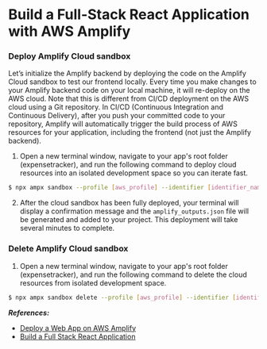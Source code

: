 # Build a Full-Stack React Application with AWS Amplify

### Deploy Amplify Cloud sandbox

Let’s initialize the Amplify backend by deploying the code on the Amplify Cloud sandbox to test our frontend locally. Every time you make changes to your Amplify backend code on your local machine, it will re-deploy on the AWS cloud. Note that this is different from CI/CD deployment on the AWS cloud using a Git repository. In CI/CD (Continuous Integration and Continuous Delivery), after you push your committed code to your repository, Amplify will automatically trigger the build process of AWS resources for your application, including the frontend (not just the Amplify backend).

1. Open a new terminal window, navigate to your app's root folder (expensetracker), and run the following command to deploy cloud resources into an isolated development space so you can iterate fast.

```bash
$ npx ampx sandbox --profile [aws_profile] --identifier [identifier_name]
```

2. After the cloud sandbox has been fully deployed, your terminal will display a confirmation message and the `amplify_outputs.json` file will be generated and added to your project. This deployment will take several minutes to complete.

### Delete Amplify Cloud sandbox

1. Open a new terminal window, navigate to your app's root folder (expensetracker), and run the following command to delete the cloud resources from isolated development space.

```bash
$ npx ampx sandbox delete --profile [aws_profile] --identifier [identifier_name]
```

**_References:_**

- [Deploy a Web App on AWS Amplify](https://aws.amazon.com/getting-started/guides/deploy-webapp-amplify/?ref=gsrchandson)
- [Build a Full Stack React Application](https://aws.amazon.com/getting-started/hands-on/build-react-app-amplify-graphql/?ref=gsrchandson&id=updated)
